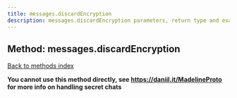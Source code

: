 ```yaml
---
title: messages.discardEncryption
description: messages.discardEncryption parameters, return type and example
---
```

## Method: messages.discardEncryption  
[Back to methods index](index.md)


**You cannot use this method directly, see https://daniil.it/MadelineProto for more info on handling secret chats**




